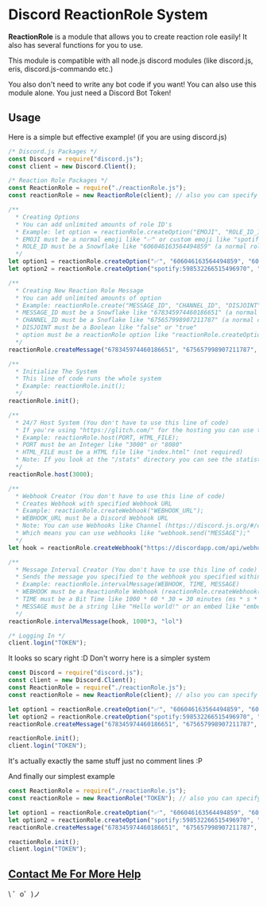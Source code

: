 Discord ReactionRole System
=================

<p><b>ReactionRole</b> is a module that allows you to create reaction role easily! It also has several functions for you to use.</p>
<p>This module is compatible with all node.js discord modules (like discord.js, eris, discord.js-commando etc.)</p>
<p>You also don't need to write any bot code if you want! You can also use this module alone. You just need a Discord Bot Token!</p>


Usage
------------
<p>Here is a simple but effective example! (if you are using discord.js)</p>

```js
/* Discord.js Packages */
const Discord = require("discord.js");
const client = new Discord.Client();

/* Reaction Role Packages */
const ReactionRole = require("./reactionRole.js");
const reactionRole = new ReactionRole(client); // also you can specify a bot token like "new ReactionRole("TOKEN");"

/**
  * Creating Options 
  * You can add unlimited amounts of role ID's
  * Example: let option = reactionRole.createOption("EMOJI", "ROLE_ID_1", "ROLE_ID_2", "ROLE_ID_3", ...);
  * EMOJI must be a normal emoji like "✅" or custom emoji like "spotify:598532266515496970"
  * ROLE_ID must be a Snowflake like "606046163564494859" (a normal role ID)
  */
let option1 = reactionRole.createOption("✅", "606046163564494859", "604212225493696512");
let option2 = reactionRole.createOption("spotify:598532266515496970", "604212225493696512", "606046163564494859");

/**
  * Creating New Reaction Role Message 
  * You can add unlimited amounts of option
  * Example: reactionRole.create("MESSAGE_ID", "CHANNEL_ID", "DISJOINT", option1, option2, option3, ...);
  * MESSAGE_ID must be a Snowflake like "678345974460186651" (a normal channel ID)
  * CHANNEL_ID must be a Snoflake like "675657998907211787" (a normal channel ID)
  * DISJOINT must be a Boolean like "false" or "true"
  * option must be a reactionRole option like "reactionRole.createOption("EMOJI", "ROLE_ID_1", "ROLE_ID_2", "ROLE_ID_3", ...)"
  */
reactionRole.createMessage("678345974460186651", "675657998907211787", false, option1, option2);

/**
  * Initialize The System
  * This line of code runs the whole system
  * Example: reactionRole.init();
  */
reactionRole.init();

/**
  * 24/7 Host System (You don't have to use this line of code)
  * If you're using "https://glitch.com/" for the hosting you can use this function for 24/7 host your project!
  * Example: reactionRole.host(PORT, HTML_FILE);
  * PORT must be an Integer like "3000" or "8080"
  * HTML_FILE must be a HTML file like "index.html" (not required)
  * Note: If you look at the "/stats" directory you can see the statistics of your bot
  */
reactionRole.host(3000);

/**
  * Webhook Creator (You don't have to use this line of code)
  * Creates Webhook with specified Webhook URL
  * Example: reactionRole.createWebhook("WEBHOOK_URL");
  * WEBHOOK_URL must be a Discord Webhook URL
  * Note: You can use Webhooks like Channel (https://discord.js.org/#/docs/main/stable/class/Channel)
  * Which means you can use webhooks like "webhook.send("MESSAGE");"
  */
let hook = reactionRole.createWebhook("https://discordapp.com/api/webhooks/678330133819555865/T9li3ESR7yJuzjv8tltrUEdZINlk5M1Dhl0u7dwLhB1PkHH_YQV90dNOS3WI5JhQ9LrY");

/**
  * Message Interval Creator (You don't have to use this line of code)
  * Sends the message you specified to the webhook you specified within the specified time
  * Example: reactionRole.intervalMessage(WEBHOOK, TIME, MESSAGE)
  * WEBHOOK must be a ReactionRole Webhook (reactionRole.createWebhook("WEBHOOK_URL"))
  * TIME must be a Bit Time like 1000 * 60 * 30 = 30 minutes (ms * s * m * h * d * w)
  * MESSAGE must be a string like "Hello world!" or an embed like "embed: { description: "Hello world!" }"
  */
reactionRole.intervalMessage(hook, 1000*3, "lol")

/* Logging In */
client.login("TOKEN");
```

<p>It looks so scary right :D Don't worry here is a simpler system</p>

```js
const Discord = require("discord.js");
const client = new Discord.Client();
const ReactionRole = require("./reactionRole.js");
const reactionRole = new ReactionRole(client); // also you can specify a bot token like "new ReactionRole("TOKEN");"

let option1 = reactionRole.createOption("✅", "606046163564494859", "604212225493696512");
let option2 = reactionRole.createOption("spotify:598532266515496970", "604212225493696512", "606046163564494859");
reactionRole.createMessage("678345974460186651", "675657998907211787", false, option1, option2);

reactionRole.init();
client.login("TOKEN");
``` 

<p>It's actually exactly the same stuff just no comment lines :P</p>
<p>And finally our simplest example</p>

```js
const ReactionRole = require("./reactionRole.js");
const reactionRole = new ReactionRole("TOKEN"); // also you can specify a Discord.js Bot Client like "new ReactionRole(client);"

let option1 = reactionRole.createOption("✅", "606046163564494859", "604212225493696512");
let option2 = reactionRole.createOption("spotify:598532266515496970", "604212225493696512", "606046163564494859");
reactionRole.createMessage("678345974460186651", "675657998907211787", false, option1, option2);

reactionRole.init();
client.login("TOKEN");
```

[Contact Me For More Help](https://www.is-my.fun/ulas)
-------------------

\ ゜o゜)ノ
